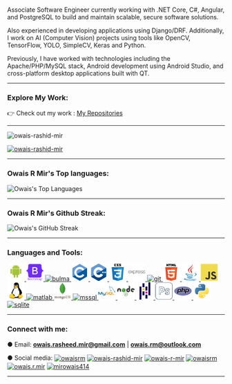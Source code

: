 <!-- 
<p align="center"><img src="https://camo.githubusercontent.com/f1c0fc76d120f760664938edd8e1818f9d407b03f8ce7d306e12094d8853b6a0/687474703a2f2f692e696d6775722e636f6d2f6337476d414a662e706e67" alt="MasterHead"></p>
-->

<h1 align="center"> </h1>
<p> Associate Software Engineer currently working with .NET Core, C#, Angular, and PostgreSQL to build and maintain scalable, secure software solutions.

Also experienced in developing applications using Django/DRF. Additionally, I work on AI (Computer Vision) projects using tools like OpenCV, TensorFlow, YOLO, SimpleCV, Keras and Python.

Previously, I have worked with technologies including the Apache/PHP/MySQL stack, Android development using Android Studio, and cross-platform desktop applications built with QT. </p>

---

### Explore My Work:

👉 Check out my work : [My Repositories](https://github.com/owais-rashid-mir?tab=repositories)

---

<p align="left"> <img src="https://komarev.com/ghpvc/?username=owais-rashid-mir&label=Profile%20views&color=0e75b6&style=flat" alt="owais-rashid-mir" /> </p>

<p align="left"> <a href="https://github.com/ryo-ma/github-profile-trophy"><img src="https://github-profile-trophy.vercel.app/?username=owais-rashid-mir" alt="owais-rashid-mir" /></a> </p>

---

### Owais R Mir's Top languages: 
<img src="https://github-readme-stats-git-masterrstaa-rickstaa.vercel.app/api/top-langs/?username=owais-rashid-mir&theme=radical&layout=compact&langs_count=14" alt="Owais's Top Languages" style="width: 500px;" />

---
<h3> Owais R Mir's Github Streak: </h3>
<img src="https://github-readme-streak-stats.herokuapp.com?user=owais-rashid-mir&theme=radical" alt="Owais's GitHub Streak" style="width: 500px;" />

---

<h3 align="left">Languages and Tools:</h3>
<p align="left"> <a href="https://developer.android.com" target="_blank" rel="noreferrer"> <img src="https://raw.githubusercontent.com/devicons/devicon/master/icons/android/android-original-wordmark.svg" alt="android" width="40" height="40"/> </a> <a href="https://getbootstrap.com" target="_blank" rel="noreferrer"> <img src="https://raw.githubusercontent.com/devicons/devicon/master/icons/bootstrap/bootstrap-plain-wordmark.svg" alt="bootstrap" width="40" height="40"/> </a> <a href="https://bulma.io/" target="_blank" rel="noreferrer"> <img src="https://raw.githubusercontent.com/gilbarbara/logos/804dc257b59e144eaca5bc6ffd16949752c6f789/logos/bulma.svg" alt="bulma" width="40" height="40"/> </a> <a href="https://www.cprogramming.com/" target="_blank" rel="noreferrer"> <img src="https://raw.githubusercontent.com/devicons/devicon/master/icons/c/c-original.svg" alt="c" width="40" height="40"/> </a> <a href="https://www.w3schools.com/cpp/" target="_blank" rel="noreferrer"> <img src="https://raw.githubusercontent.com/devicons/devicon/master/icons/cplusplus/cplusplus-original.svg" alt="cplusplus" width="40" height="40"/> </a> <a href="https://www.w3schools.com/css/" target="_blank" rel="noreferrer"> <img src="https://raw.githubusercontent.com/devicons/devicon/master/icons/css3/css3-original-wordmark.svg" alt="css3" width="40" height="40"/> </a> <a href="https://expressjs.com" target="_blank" rel="noreferrer"> <img src="https://raw.githubusercontent.com/devicons/devicon/master/icons/express/express-original-wordmark.svg" alt="express" width="40" height="40"/> </a> <a href="https://git-scm.com/" target="_blank" rel="noreferrer"> <img src="https://www.vectorlogo.zone/logos/git-scm/git-scm-icon.svg" alt="git" width="40" height="40"/> </a> <a href="https://www.w3.org/html/" target="_blank" rel="noreferrer"> <img src="https://raw.githubusercontent.com/devicons/devicon/master/icons/html5/html5-original-wordmark.svg" alt="html5" width="40" height="40"/> </a> <a href="https://www.java.com" target="_blank" rel="noreferrer"> <img src="https://raw.githubusercontent.com/devicons/devicon/master/icons/java/java-original.svg" alt="java" width="40" height="40"/> </a> <a href="https://developer.mozilla.org/en-US/docs/Web/JavaScript" target="_blank" rel="noreferrer"> <img src="https://raw.githubusercontent.com/devicons/devicon/master/icons/javascript/javascript-original.svg" alt="javascript" width="40" height="40"/> </a> <a href="https://www.linux.org/" target="_blank" rel="noreferrer"> <img src="https://raw.githubusercontent.com/devicons/devicon/master/icons/linux/linux-original.svg" alt="linux" width="40" height="40"/> </a> <a href="https://www.mathworks.com/" target="_blank" rel="noreferrer"> <img src="https://upload.wikimedia.org/wikipedia/commons/2/21/Matlab_Logo.png" alt="matlab" width="40" height="40"/> </a> <a href="https://www.mongodb.com/" target="_blank" rel="noreferrer"> <img src="https://raw.githubusercontent.com/devicons/devicon/master/icons/mongodb/mongodb-original-wordmark.svg" alt="mongodb" width="40" height="40"/> </a> <a href="https://www.microsoft.com/en-us/sql-server" target="_blank" rel="noreferrer"> <img src="https://www.svgrepo.com/show/303229/microsoft-sql-server-logo.svg" alt="mssql" width="40" height="40"/> </a> <a href="https://www.mysql.com/" target="_blank" rel="noreferrer"> <img src="https://raw.githubusercontent.com/devicons/devicon/master/icons/mysql/mysql-original-wordmark.svg" alt="mysql" width="40" height="40"/> </a> <a href="https://nodejs.org" target="_blank" rel="noreferrer"> <img src="https://raw.githubusercontent.com/devicons/devicon/master/icons/nodejs/nodejs-original-wordmark.svg" alt="nodejs" width="40" height="40"/> </a> <a href="https://pandas.pydata.org/" target="_blank" rel="noreferrer"> <img src="https://raw.githubusercontent.com/devicons/devicon/2ae2a900d2f041da66e950e4d48052658d850630/icons/pandas/pandas-original.svg" alt="pandas" width="40" height="40"/> </a> <a href="https://www.photoshop.com/en" target="_blank" rel="noreferrer"> <img src="https://raw.githubusercontent.com/devicons/devicon/master/icons/photoshop/photoshop-line.svg" alt="photoshop" width="40" height="40"/> </a> <a href="https://www.php.net" target="_blank" rel="noreferrer"> <img src="https://raw.githubusercontent.com/devicons/devicon/master/icons/php/php-original.svg" alt="php" width="40" height="40"/> </a> <a href="https://www.python.org" target="_blank" rel="noreferrer"> <img src="https://raw.githubusercontent.com/devicons/devicon/master/icons/python/python-original.svg" alt="python" width="40" height="40"/> </a> <a href="https://www.sqlite.org/" target="_blank" rel="noreferrer"> <img src="https://www.vectorlogo.zone/logos/sqlite/sqlite-icon.svg" alt="sqlite" width="40" height="40"/> </a> </p>

---


<h3 align="left">Connect with me:</h3>

● Email:  **owais.rasheed.mir@gmail.com**  |  **owais.rm@outlook.com**

<p align="left">● Social media:
<a href="https://twitter.com/owais_r_mir" target="blank"><img align="center" src="https://raw.githubusercontent.com/rahuldkjain/github-profile-readme-generator/master/src/images/icons/Social/twitter.svg" alt="owaisrm" height="30" width="40" /></a>
<a href="https://linkedin.com/in/owais-rashid-mir" target="blank"><img align="center" src="https://raw.githubusercontent.com/rahuldkjain/github-profile-readme-generator/master/src/images/icons/Social/linked-in-alt.svg" alt="owais-rashid-mir" height="30" width="40" /></a>
<a href="https://stackoverflow.com/users/14676398/owais-r-mir" target="blank"><img align="center" src="https://raw.githubusercontent.com/rahuldkjain/github-profile-readme-generator/master/src/images/icons/Social/stack-overflow.svg" alt="owais-r-mir" height="30" width="40" /></a>
<a href="https://fb.com/owaisrm" target="blank"><img align="center" src="https://raw.githubusercontent.com/rahuldkjain/github-profile-readme-generator/master/src/images/icons/Social/facebook.svg" alt="owaisrm" height="30" width="40" /></a>
<a href="https://instagram.com/owais.r.mir" target="blank"><img align="center" src="https://raw.githubusercontent.com/rahuldkjain/github-profile-readme-generator/master/src/images/icons/Social/instagram.svg" alt="owais.r.mir" height="30" width="40" /></a>
<a href="https://www.hackerrank.com/mirowais414" target="blank"><img align="center" src="https://raw.githubusercontent.com/rahuldkjain/github-profile-readme-generator/master/src/images/icons/Social/hackerrank.svg" alt="mirowais414" height="30" width="40" /></a>
</p>

---

<!-- 
<p><img align="left" src="https://github-readme-stats.vercel.app/api/top-langs?username=owais-rashid-mir&show_icons=true&locale=en&layout=compact" alt="owais-rashid-mir" /></p>

<p>&nbsp;<img align="center" src="https://github-readme-stats.vercel.app/api?username=owais-rashid-mir&show_icons=true&locale=en" alt="owais-rashid-mir" /></p>

<p><img align="center" src="https://github-readme-streak-stats.herokuapp.com/?user=owais-rashid-mir&" alt="owais-rashid-mir" /></p>
-->
